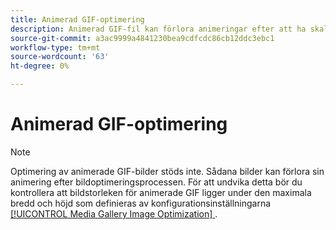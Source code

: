 ```yaml
---
title: Animerad GIF-optimering
description: Animerad GIF-fil kan förlora animeringar efter att ha skalats ned under bildoptimering
source-git-commit: a3ac9999a4841230bea9cdfcdc86cb12ddc3ebc1
workflow-type: tm+mt
source-wordcount: '63'
ht-degree: 0%

---
```


# Animerad GIF-optimering

>[!NOTE]
>
>Optimering av animerade GIF-bilder stöds inte. Sådana bilder kan förlora sin animering efter bildoptimeringsprocessen. För att undvika detta bör du kontrollera att bildstorleken för animerade GIF ligger under den maximala bredd och höjd som definieras av konfigurationsinställningarna [[!UICONTROL Media Gallery Image Optimization] ](../content-design/media-gallery-image-optimization.md).
